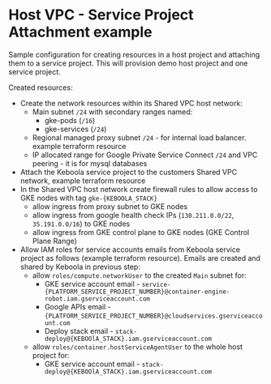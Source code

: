 # Host VPC - Service Project Attachment example
Sample configuration for creating resources in a host project and attaching them to a service project.
This will provision demo host project and one service project.

Created resources:
- Create the network resources within its Shared VPC host network:
  - Main subnet `/24` with secondary ranges named:
    - gke-pods (`/16`)
    - gke-services (`/24`)
  - Regional managed proxy subnet `/24` - for internal load balancer. example terraform resource 
  - IP allocated range for Google Private Service Connect `/24` and VPC peering - it is for mysql databases
- Attach the Keboola service project to the customers Shared VPC network, example terraform resource
- In the Shared VPC host network create firewall rules to allow access to GKE nodes with tag `gke-{KEBOOLA_STACK}` 
  - allow ingress from proxy subnet to GKE nodes
  - allow ingress from google health check IPs (`130.211.0.0/22`, `35.191.0.0/16`) to GKE nodes 
  - allow ingress from GKE control plane to GKE nodes (GKE Control Plane Range)
- Allow IAM roles for service accounts emails from Keboola service project as follows (example terraform resource). Emails are created and shared by Keboola in previous step:
  - allow `roles/compute.networkUser` to the created `Main` subnet for:
    - GKE service account email - `service-{PLATFORM_SERVICE_PROJECT_NUMBER}@container-engine-robot.iam.gserviceaccount.com`
    - Google APIs email - `{PLATFORM_SERVICE_PROJECT_NUMBER}@cloudservices.gserviceaccount.com`
    - Deploy stack email - `stack-deploy@{KEBOOlA_STACK}.iam.gserviceaccount.com`
  - allow `roles/container.hostServiceAgentUser` to the whole host project for:
    - GKE service account email - `stack-deploy@{KEBOOlA_STACK}.iam.gserviceaccount.com`